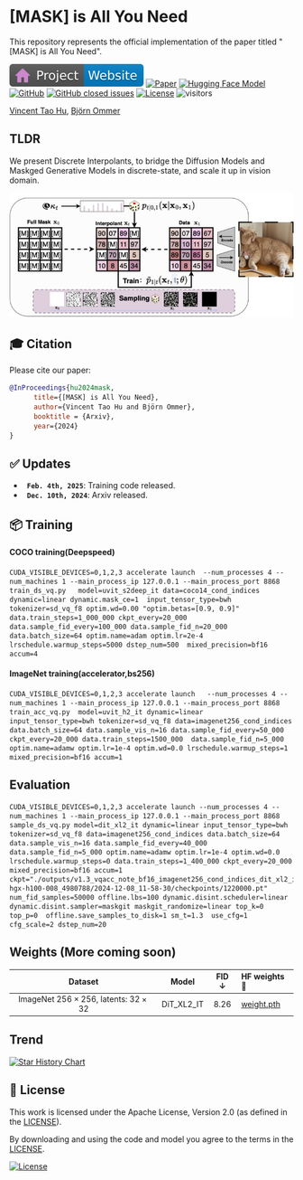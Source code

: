 # [MASK] is All You Need


This repository represents the official implementation of the paper titled "[MASK] is All You Need".

[![Website](doc/badges/badge-website.svg)](https://compvis.github.io/mask)
[![Paper](https://img.shields.io/badge/arXiv-PDF-b31b1b)](https://arxiv.org/abs/2412.06787)
[![Hugging Face Model](https://img.shields.io/badge/🤗%20Hugging%20Face-Model-green)](https://huggingface.co/collections/taohu/mask-is-all-you-need-6749a2ca0be7c4c5c055c122)
[![GitHub](https://img.shields.io/github/stars/CompVis/mask?style=social)](https://github.com/CompVis/mask)
[![GitHub closed issues](https://img.shields.io/github/issues-closed/CompVis/mask?color=success&label=Issues)](https://github.com/CompVis/mask/issues?q=is%3Aissue+is%3Aclosed) 
[![License](https://img.shields.io/badge/License-Apache--2.0-929292)](https://www.apache.org/licenses/LICENSE-2.0)
![visitors](https://visitor-badge.laobi.icu/badge?page_id=CompVis/mask)

[Vincent Tao Hu](http://taohu.me),
[Björn Ommer](https://ommer-lab.com/people/ommer/ )

## TLDR

We present Discrete Interpolants, to bridge the Diffusion Models and Maskged Generative Models in discrete-state, and scale it up in vision domain.

![teaser](./doc/method.jpg)



## 🎓 Citation

Please cite our paper:

```bibtex
@InProceedings{hu2024mask,
      title={[MASK] is All You Need},
      author={Vincent Tao Hu and Björn Ommer},
      booktitle = {Arxiv},
      year={2024}
}
```

## :white_check_mark: Updates
* **` Feb. 4th, 2025`**: Training code released.
* **` Dec. 10th, 2024`**: Arxiv released.

## 📦 Training


#### COCO training(Deepspeed)

```
CUDA_VISIBLE_DEVICES=0,1,2,3 accelerate launch  --num_processes 4 --num_machines 1 --main_process_ip 127.0.0.1 --main_process_port 8868    train_ds_vq.py   model=uvit_s2deep_it data=coco14_cond_indices dynamic=linear dynamic.mask_ce=1  input_tensor_type=bwh tokenizer=sd_vq_f8 optim.wd=0.00 "optim.betas=[0.9, 0.9]" data.train_steps=1_000_000 ckpt_every=20_000 data.sample_fid_every=100_000 data.sample_fid_n=20_000   data.batch_size=64 optim.name=adam optim.lr=2e-4 lrschedule.warmup_steps=5000 dstep_num=500  mixed_precision=bf16 accum=4
```

#### ImageNet training(accelerator,bs256)

```
CUDA_VISIBLE_DEVICES=0,1,2,3 accelerate launch   --num_processes 4 --num_machines 1 --main_process_ip 127.0.0.1 --main_process_port 8868    train_acc_vq.py  model=uvit_h2_it dynamic=linear   input_tensor_type=bwh tokenizer=sd_vq_f8 data=imagenet256_cond_indices data.batch_size=64 data.sample_vis_n=16 data.sample_fid_every=50_000 ckpt_every=20_000 data.train_steps=1500_000  data.sample_fid_n=5_000 optim.name=adamw optim.lr=1e-4 optim.wd=0.0 lrschedule.warmup_steps=1     mixed_precision=bf16 accum=1
```


## Evaluation


```
CUDA_VISIBLE_DEVICES=0,1,2,3 accelerate launch --num_processes 4 --num_machines 1 --main_process_ip 127.0.0.1 --main_process_port 8868 sample_ds_vq.py model=dit_xl2_it dynamic=linear input_tensor_type=bwh tokenizer=sd_vq_f8 data=imagenet256_cond_indices data.batch_size=64 data.sample_vis_n=16 data.sample_fid_every=40_000 data.sample_fid_n=5_000 optim.name=adamw optim.lr=1e-4 optim.wd=0.0 lrschedule.warmup_steps=0 data.train_steps=1_400_000 ckpt_every=20_000 mixed_precision=bf16 accum=1 ckpt="./outputs/v1.3_vqacc_note_bf16_imagenet256_cond_indices_dit_xl2_it_linear_sd_vq_f8_bs64acc1_wd0.0_gc1.0_4g_mcml-hgx-h100-008_4980788/2024-12-08_11-58-30/checkpoints/1220000.pt" num_fid_samples=50000 offline.lbs=100 dynamic.disint.scheduler=linear dynamic.disint.sampler=maskgit maskgit_randomize=linear top_k=0 top_p=0  offline.save_samples_to_disk=1 sm_t=1.3  use_cfg=1 cfg_scale=2 dstep_num=20
```

## Weights (More coming soon)

|   Dataset   | Model | FID $\downarrow$ | HF weights🤗                                                                        |
|:----------:|:-----:|:-------:|:------------------------------------------------------------------------------------|
|  ImageNet $256\times 256$, latents: $32\times 32$| DiT_XL2_IT   |  8.26   | [weight.pth](https://huggingface.co/CompVis/discrete_interpolants/blob/main/1220000.pt) |



## Trend

[![Star History Chart](https://api.star-history.com/svg?repos=CompVis/mask&type=Date)](https://star-history.com/#CompVis/mask&Date)


## 🎫 License

This work is licensed under the Apache License, Version 2.0 (as defined in the [LICENSE](LICENSE.txt)).

By downloading and using the code and model you agree to the terms in the  [LICENSE](LICENSE.txt).

[![License](https://img.shields.io/badge/License-Apache--2.0-929292)](https://www.apache.org/licenses/LICENSE-2.0)





